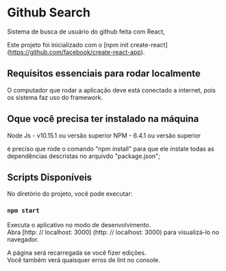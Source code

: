 # Github Search
Sistema de busca de usuário do github feita com React,

Este projeto foi inicializado com o [npm init create-react] (https://github.com/facebook/create-react-app).

## Requisitos essenciais para rodar localmente
O computador que rodar a aplicação deve está conectado a internet, pois os sistema faz uso do framework.

## Oque você precisa ter instalado na máquina

Node Js - v10.15.1 ou versão superior
NPM - 6.4.1 ou versão superior

é preciso que rode o comando "npm install" para que ele instale todas as dependências descristas no arquivdo "package.json";

## Scripts Disponíveis

No diretório do projeto, você pode executar:

### `npm start`

Executa o aplicativo no modo de desenvolvimento. <br>
Abra [http: // localhost: 3000] (http: // localhost: 3000) para visualizá-lo no navegador.

A página será recarregada se você fizer edições. <br>
Você também verá quaisquer erros de lint no console.



